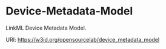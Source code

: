 # Device-Metadata-Model

LinkML Device Metadata Model.

URI: https://w3id.org/opensourcelab/device_metadata_model

